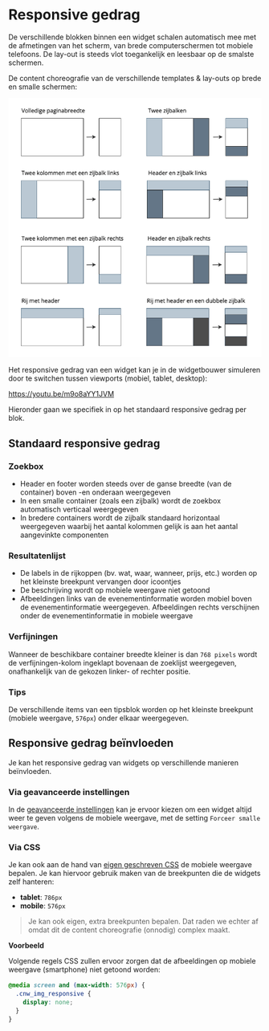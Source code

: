 # Responsive gedrag

De verschillende blokken binnen een widget schalen automatisch mee met de afmetingen van het scherm, van brede computerschermen tot mobiele telefoons. De lay-out is steeds vlot toegankelijk en leesbaar op de smalste schermen.

De content choreografie van de verschillende templates & lay-outs op brede en smalle schermen:

![widget choreografie.png](<../assets/images/widget choreografie.png>)

Het responsive gedrag van een widget kan je in de widgetbouwer simuleren door te switchen tussen viewports (mobiel, tablet, desktop):

<https://youtu.be/m9o8aYY1JVM>

Hieronder gaan we specifiek in op het standaard responsive gedrag per blok.

## Standaard responsive gedrag

### Zoekbox

- Header en footer worden steeds over de ganse breedte (van de container) boven -en onderaan weergegeven
- In een smalle container (zoals een zijbalk) wordt de zoekbox automatisch verticaal weergegeven
- In bredere containers wordt de zijbalk standaard horizontaal weergegeven waarbij het aantal kolommen gelijk is aan het aantal aangevinkte componenten

### Resultatenlijst

- De labels in de rijkoppen (bv. wat, waar, wanneer, prijs, etc.) worden op het kleinste breekpunt vervangen door icoontjes
- De beschrijving wordt op mobiele weergave niet getoond
- Afbeeldingen links van de evenementinformatie worden mobiel boven de evenementinformatie weergegeven. Afbeeldingen rechts verschijnen onder de evenementinformatie in mobiele weergave

### Verfijningen

Wanneer de beschikbare container breedte kleiner is dan `768 pixels` wordt de verfijningen-kolom ingeklapt bovenaan de zoeklijst weergegeven, onafhankelijk van de gekozen linker- of rechter positie.

### Tips

De verschillende items van een tipsblok worden op het kleinste breekpunt (mobiele weergave, `576px`) onder elkaar weergegeven.

## Responsive gedrag beïnvloeden

Je kan het responsive gedrag van widgets op verschillende manieren beïnvloeden.

### Via geavanceerde instellingen

In de [geavanceerde instellingen](./geavanceerde-instellingen.md) kan je ervoor kiezen om een widget altijd weer te geven volgens de mobiele weergave, met de setting `Forceer smalle weergave`.

### Via CSS

Je kan ook aan de hand van [eigen geschreven CSS](./stijlen.md) de mobiele weergave bepalen. Je kan hiervoor gebruik maken van de breekpunten die de widgets zelf hanteren:

- **tablet**: `786px`
- **mobile**: `576px`

> Je kan ook eigen, extra breekpunten bepalen. Dat raden we echter af omdat dit de content choreografie (onnodig) complex maakt.

**Voorbeeld**

Volgende regels CSS zullen ervoor zorgen dat de afbeeldingen op mobiele weergave (smartphone) niet getoond worden:

```css
@media screen and (max-width: 576px) {
  .cnw_img_responsive {
    display: none;
  }
}
```
